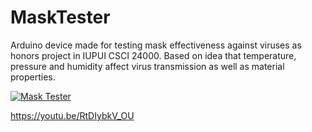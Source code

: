 # MaskTester
Arduino device made for testing mask effectiveness against viruses as honors project in IUPUI CSCI 24000.
Based on idea that temperature, pressure and humidity affect virus transmission as well as material properties.

[![Mask Tester](https://img.youtube.com/vi/RtDIybkV_OU/0.jpg)](https://www.youtube.com/watch?v=RtDIybkV_OU)

https://youtu.be/RtDIybkV_OU
